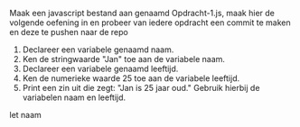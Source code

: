 Maak een javascript bestand aan genaamd Opdracht-1.js, maak hier de volgende oefening in en probeer van iedere opdracht een commit te maken en deze te pushen naar de repo

1) Declareer een variabele genaamd naam.
2) Ken de stringwaarde "Jan" toe aan de variabele naam.
3) Declareer een variabele genaamd leeftijd.
4) Ken de numerieke waarde 25 toe aan de variabele leeftijd.
5) Print een zin uit die zegt: "Jan is 25 jaar oud." Gebruik hierbij de variabelen naam en leeftijd.

let naam